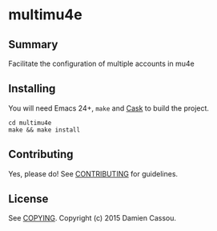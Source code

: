 # multimu4e

## Summary

Facilitate the configuration of multiple accounts in mu4e

## Installing

You will need Emacs 24+, `make` and [Cask](https://github.com/cask/cask) to
build the project.

    cd multimu4e
    make && make install


## Contributing

Yes, please do! See [CONTRIBUTING][] for guidelines.

## License

See [COPYING][]. Copyright (c) 2015 Damien Cassou.


[CONTRIBUTING]: ./CONTRIBUTING.md
[COPYING]: ./COPYING
